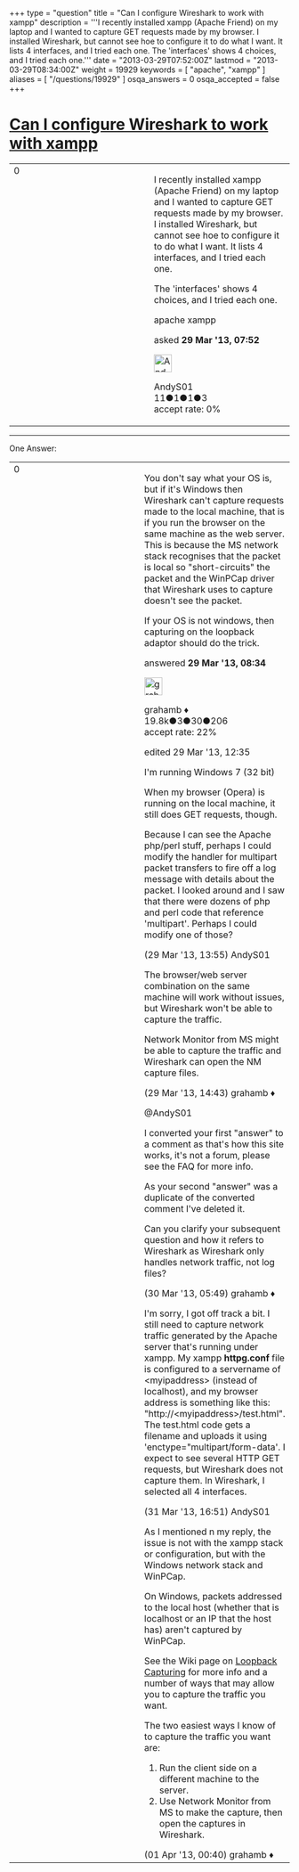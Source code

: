 +++
type = "question"
title = "Can I configure Wireshark to work with xampp"
description = '''I recently installed xampp (Apache Friend) on my laptop and I wanted to capture GET requests made by my browser. I installed Wireshark, but cannot see hoe to configure it to do what I want. It lists 4 interfaces, and I tried each one. The &#x27;interfaces&#x27; shows 4 choices, and I tried each one.'''
date = "2013-03-29T07:52:00Z"
lastmod = "2013-03-29T08:34:00Z"
weight = 19929
keywords = [ "apache", "xampp" ]
aliases = [ "/questions/19929" ]
osqa_answers = 0
osqa_accepted = false
+++

<div class="headNormal">

# [Can I configure Wireshark to work with xampp](/questions/19929/can-i-configure-wireshark-to-work-with-xampp)

</div>

<div id="main-body">

<div id="askform">

<table id="question-table" style="width:100%;"><colgroup><col style="width: 50%" /><col style="width: 50%" /></colgroup><tbody><tr class="odd"><td style="width: 30px; vertical-align: top"><div class="vote-buttons"><div id="post-19929-score" class="post-score" title="current number of votes">0</div><div id="favorite-count" class="favorite-count"></div></div></td><td><div id="item-right"><div class="question-body"><p>I recently installed xampp (Apache Friend) on my laptop and I wanted to capture GET requests made by my browser. I installed Wireshark, but cannot see hoe to configure it to do what I want. It lists 4 interfaces, and I tried each one.</p><p>The 'interfaces' shows 4 choices, and I tried each one.</p></div><div id="question-tags" class="tags-container tags">apache xampp</div><div id="question-controls" class="post-controls"></div><div class="post-update-info-container"><div class="post-update-info post-update-info-user"><p>asked <strong>29 Mar '13, 07:52</strong></p><img src="https://secure.gravatar.com/avatar/aec991cd671b33d85d27aa5c6b3a8452?s=32&amp;d=identicon&amp;r=g" class="gravatar" width="32" height="32" alt="AndyS01&#39;s gravatar image" /><p>AndyS01<br />
<span class="score" title="11 reputation points">11</span><span title="1 badges"><span class="badge1">●</span><span class="badgecount">1</span></span><span title="1 badges"><span class="silver">●</span><span class="badgecount">1</span></span><span title="3 badges"><span class="bronze">●</span><span class="badgecount">3</span></span><br />
<span class="accept_rate" title="Rate of the user&#39;s accepted answers">accept rate:</span> <span title="AndyS01 has no accepted answers">0%</span></p></div></div><div id="comments-container-19929" class="comments-container"></div><div id="comment-tools-19929" class="comment-tools"></div><div class="clear"></div><div id="comment-19929-form-container" class="comment-form-container"></div><div class="clear"></div></div></td></tr></tbody></table>

------------------------------------------------------------------------

<div class="tabBar">

<span id="sort-top"></span>

<div class="headQuestions">

One Answer:

</div>

</div>

<span id="19930"></span>

<div id="answer-container-19930" class="answer">

<table style="width:100%;"><colgroup><col style="width: 50%" /><col style="width: 50%" /></colgroup><tbody><tr class="odd"><td style="width: 30px; vertical-align: top"><div class="vote-buttons"><div id="post-19930-score" class="post-score" title="current number of votes">0</div></div></td><td><div class="item-right"><div class="answer-body"><p>You don't say what your OS is, but if it's Windows then Wireshark can't capture requests made to the local machine, that is if you run the browser on the same machine as the web server. This is because the MS network stack recognises that the packet is local so "short-circuits" the packet and the WinPCap driver that Wireshark uses to capture doesn't see the packet.</p><p>If your OS is not windows, then capturing on the loopback adaptor should do the trick.</p></div><div class="answer-controls post-controls"></div><div class="post-update-info-container"><div class="post-update-info post-update-info-user"><p>answered <strong>29 Mar '13, 08:34</strong></p><img src="https://secure.gravatar.com/avatar/d2a7e24ca66604c749c7c88c1da8ff78?s=32&amp;d=identicon&amp;r=g" class="gravatar" width="32" height="32" alt="grahamb&#39;s gravatar image" /><p>grahamb ♦<br />
<span class="score" title="19834 reputation points"><span>19.8k</span></span><span title="3 badges"><span class="badge1">●</span><span class="badgecount">3</span></span><span title="30 badges"><span class="silver">●</span><span class="badgecount">30</span></span><span title="206 badges"><span class="bronze">●</span><span class="badgecount">206</span></span><br />
<span class="accept_rate" title="Rate of the user&#39;s accepted answers">accept rate:</span> <span title="grahamb has 274 accepted answers">22%</span></p></div><div class="post-update-info post-update-info-edited"><p>edited 29 Mar '13, 12:35</p></div></div><div id="comments-container-19930" class="comments-container"><span id="19944"></span><div id="comment-19944" class="comment"><div id="post-19944-score" class="comment-score"></div><div class="comment-text"><p>I'm running Windows 7 (32 bit)</p><p>When my browser (Opera) is running on the local machine, it still does GET requests, though.</p><p>Because I can see the Apache php/perl stuff, perhaps I could modify the handler for multipart packet transfers to fire off a log message with details about the packet. I looked around and I saw that there were dozens of php and perl code that reference 'multipart'. Perhaps I could modify one of those?</p></div><div id="comment-19944-info" class="comment-info"><span class="comment-age">(29 Mar '13, 13:55)</span> AndyS01</div></div><span id="19945"></span><div id="comment-19945" class="comment"><div id="post-19945-score" class="comment-score"></div><div class="comment-text"><p>The browser/web server combination on the same machine will work without issues, but Wireshark won't be able to capture the traffic.</p><p>Network Monitor from MS might be able to capture the traffic and Wireshark can open the NM capture files.</p></div><div id="comment-19945-info" class="comment-info"><span class="comment-age">(29 Mar '13, 14:43)</span> grahamb ♦</div></div><span id="19955"></span><div id="comment-19955" class="comment"><div id="post-19955-score" class="comment-score"></div><div class="comment-text"><p>@AndyS01</p><p>I converted your first "answer" to a comment as that's how this site works, it's not a forum, please see the FAQ for more info.</p><p>As your second "answer" was a duplicate of the converted comment I've deleted it.</p><p>Can you clarify your subsequent question and how it refers to Wireshark as Wireshark only handles network traffic, not log files?</p></div><div id="comment-19955-info" class="comment-info"><span class="comment-age">(30 Mar '13, 05:49)</span> grahamb ♦</div></div><span id="19979"></span><div id="comment-19979" class="comment"><div id="post-19979-score" class="comment-score"></div><div class="comment-text"><p>I'm sorry, I got off track a bit. I still need to capture network traffic generated by the Apache server that's running under xampp. My xampp <strong>httpg.conf</strong> file is configured to a servername of &lt;myipaddress&gt; (instead of localhost), and my browser address is something like this: "http://&lt;myipaddress&gt;/test.html". The test.html code gets a filename and uploads it using 'enctype="multipart/form-data'. I expect to see several HTTP GET requests, but Wireshark does not capture them. In Wireshark, I selected all 4 interfaces.</p></div><div id="comment-19979-info" class="comment-info"><span class="comment-age">(31 Mar '13, 16:51)</span> AndyS01</div></div><span id="19983"></span><div id="comment-19983" class="comment"><div id="post-19983-score" class="comment-score"></div><div class="comment-text"><p>As I mentioned n my reply, the issue is not with the xampp stack or configuration, but with the Windows network stack and WinPCap.</p><p>On Windows, packets addressed to the local host (whether that is localhost or an IP that the host has) aren't captured by WinPCap.</p><p>See the Wiki page on <a href="http://wiki.wireshark.org/CaptureSetup/Loopback">Loopback Capturing</a> for more info and a number of ways that may allow you to capture the traffic you want.</p><p>The two easiest ways I know of to capture the traffic you want are:</p><ol><li>Run the client side on a different machine to the server.</li><li>Use Network Monitor from MS to make the capture, then open the captures in Wireshark.</li></ol></div><div id="comment-19983-info" class="comment-info"><span class="comment-age">(01 Apr '13, 00:40)</span> grahamb ♦</div></div></div><div id="comment-tools-19930" class="comment-tools"></div><div class="clear"></div><div id="comment-19930-form-container" class="comment-form-container"></div><div class="clear"></div></div></td></tr></tbody></table>

</div>

<div class="paginator-container-left">

</div>

</div>

</div>

